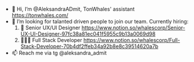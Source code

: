 - 👋 Hi, I’m @AleksandraADmit, TonWhales' assistant https://tonwhales.com/
- 👀 I’m looking for talanted driven people to join our team. Currently hiring:
  1. 🎨 Senior UX/UI Designer https://www.notion.so/whalescorp/Senior-UX-UI-Designer-97fc38a81ec041f5955c9b13a0069d98
  2. 👨🏼‍💻 Full Stack Developer https://www.notion.so/whalescorp/Full-Stack-Developer-70b4df2ffeb34a92b8e8c39514620a7b
- 📫 Reach me via tg @aleksandra_admit

<!---
AleksandraADmit/AleksandraADmit is a ✨ special ✨ repository because its `README.md` (this file) appears on your GitHub profile.
You can click the Preview link to take a look at your changes.
--->
